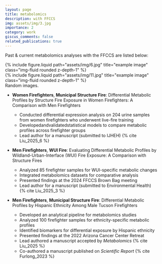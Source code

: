 ```yaml
---
layout: page
title: metabolomics
description: with FFCCS
img: assets/img/3.jpg
importance: 2
category: work
giscus_comments: false
related_publications: true
---
```


Past & current metabolomics analyses with the FFCCS are listed below:

<div class="row justify-content-sm-center">
    <div class="col-sm-8 mt-3 mt-md-0">
        {% include figure.liquid path="assets/img/6.jpg" title="example image" class="img-fluid rounded z-depth-1" %}
    </div>
    <div class="col-sm-4 mt-3 mt-md-0">
        {% include figure.liquid path="assets/img/11.jpg" title="example image" class="img-fluid rounded z-depth-1" %}
    </div>
</div>
<div class="caption">
    Random images.
</div>

- **Women Firefighters**, **Municipal Structure Fire**: Differential Metabolic Profiles by Structure Fire Exposure in Women Firefighters: A Comparison with Men Firefighters
  - Conducted differential expression analysis on 204 urine samples from women firefighters who underwent live-fire training
  - Developedandvalidatedstatistical models to compare metabolic profiles across firefighter groups
  - Lead author for a manuscript (submitted to IJHEH) {% cite Liu_2025_6 %}

- **Men Firefighters**, **WUI Fire**: Evaluating Differential Metabolic Profiles by Wildland-Urban-Interface (WUI) Fire Exposure: A Comparison with Structure Fires
  - Analyzed 85 firefighter samples for WUI-specific metabolic changes
  - Integrated metabolomics datasets for comparative analysis
  - Presented findings at the 2024 FFCCS Brown Bag meeting
  - Lead author for a manuscript (submitted to Environmental Health) {% cite Liu_2025_3 %}

- **Men Firefighters**, **Municipal Structure Fire**: Differential Metabolic Profiles by Hispanic Ethnicity Among Male Tucson Firefighters
  - Developed an analytical pipeline for metabolomics studies
  - Analyzed 100 firefighter samples for ethnicity-specific metabolic profiles
  - Identified biomarkers for differential exposure by Hispanic ethnicity
  - Presented findings at the 2022 Arizona Cancer Center Retreat
  - Lead authored a manuscript accepted by *Metabolomics* {% cite Liu_2025 %}
  - Co-authored a manuscript published on *Scientific Report* {% cite Furlong_2023 %}